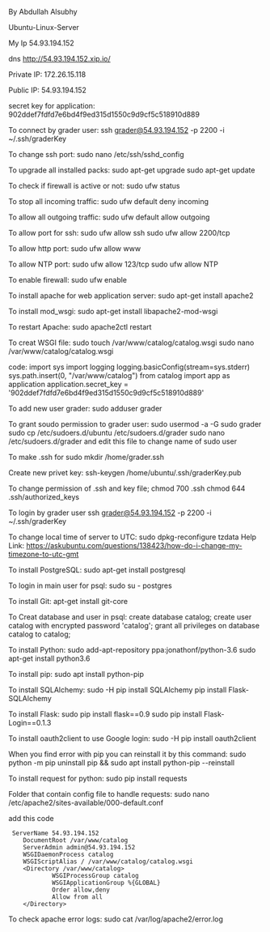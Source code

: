 By Abdullah Alsubhy

Ubuntu-Linux-Server

My Ip 
54.93.194.152

dns
http://54.93.194.152.xip.io/

Private IP:
172.26.15.118

Public IP:
54.93.194.152


secret key for application:
902ddef7fdfd7e6bd4f9ed315d1550c9d9cf5c518910d889


To connect by grader user:
ssh grader@54.93.194.152 -p 2200 -i ~/.ssh/graderKey

To change ssh port:
sudo nano /etc/ssh/sshd_config

To upgrade all installed packs:
sudo apt-get upgrade
sudo apt-get update


To check if firewall is active or not:
sudo ufw status

To stop all incoming traffic:
sudo ufw default deny incoming

To allow all outgoing traffic:
sudo ufw default allow outgoing

To allow port for ssh:
sudo ufw allow ssh
sudo ufw allow 2200/tcp

To allow http port:
sudo ufw allow www

To allow NTP port:
sudo ufw allow 123/tcp
sudo ufw allow NTP

To enable firewall:
sudo ufw enable


To install apache for web application server:
sudo apt-get install apache2


To install mod_wsgi: 
sudo apt-get install libapache2-mod-wsgi


To restart Apache:
sudo apache2ctl restart


To creat WSGI file:
sudo touch /var/www/catalog/catalog.wsgi
sudo nano /var/www/catalog/catalog.wsgi

code:
import sys
import logging
logging.basicConfig(stream=sys.stderr)
sys.path.insert(0, "/var/www/catalog")
from catalog import app as application
application.secret_key = '902ddef7fdfd7e6bd4f9ed315d1550c9d9cf5c518910d889'



To add new user grader:
sudo adduser grader


To grant soudo permission to grader user:
sudo usermod -a -G sudo grader
sudo cp /etc/sudoers.d/ubuntu /etc/sudoers.d/grader
sudo nano /etc/sudoers.d/grader
and edit this file to change name of sudo user

To make .ssh for 
sudo mkdir /home/grader.ssh

Create new privet key:
ssh-keygen
/home/ubuntu/.ssh/graderKey.pub

To change permission of .ssh and key file;
chmod 700 .ssh
chmod 644 .ssh/authorized_keys


To login by grader user
ssh grader@54.93.194.152 -p 2200 -i ~/.ssh/graderKey


To change local time of server to UTC:
sudo dpkg-reconfigure tzdata
Help Link: https://askubuntu.com/questions/138423/how-do-i-change-my-timezone-to-utc-gmt



To install PostgreSQL:
sudo apt-get install postgresql

To login in main user for psql:
sudo su - postgres

To install Git:
apt-get install git-core


To Creat database and user in psql:
create database catalog;
create user catalog with encrypted password 'catalog';
grant all privileges on database catalog to catalog;



To install Python:
sudo add-apt-repository ppa:jonathonf/python-3.6
sudo apt-get install python3.6

To install pip:
sudo apt install python-pip

To install SQLAlchemy:
sudo -H pip install SQLAlchemy
pip install Flask-SQLAlchemy

To install Flask:
sudo  pip install flask==0.9
sudo  pip install Flask-Login==0.1.3


To install oauth2client to use Google login:
sudo -H pip install oauth2client


When you find error with pip you can reinstall it by this command:
sudo python -m pip uninstall pip && sudo apt install python-pip --reinstall

To install request for python:
sudo pip install requests

Folder that contain config file to handle requests:
sudo nano /etc/apache2/sites-available/000-default.conf

add this code

     ServerName 54.93.194.152
        DocumentRoot /var/www/catalog
        ServerAdmin admin@54.93.194.152
        WSGIDaemonProcess catalog
        WSGIScriptAlias / /var/www/catalog/catalog.wsgi
        <Directory /var/www/catalog>
                WSGIProcessGroup catalog
                WSGIApplicationGroup %{GLOBAL}
                Order allow,deny
                Allow from all
        </Directory>



To check apache error logs:
sudo cat /var/log/apache2/error.log


